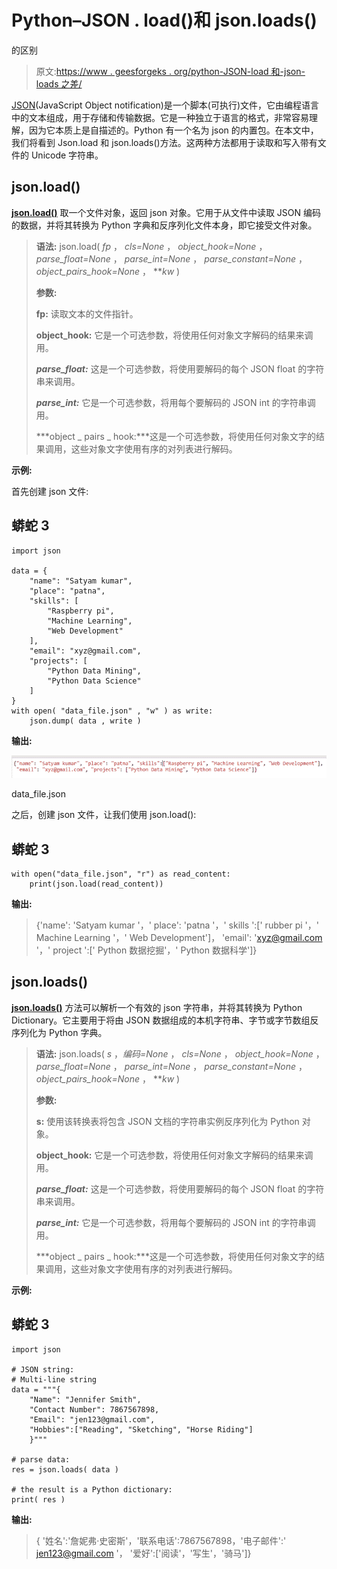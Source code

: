 # Python–JSON . load()和 json.loads()

的区别

> 原文:[https://www . geesforgeks . org/python-JSON-load 和-json-loads 之差/](https://www.geeksforgeeks.org/python-difference-between-json-load-and-json-loads/)

[JSON](https://www.geeksforgeeks.org/javascript-json/)(JavaScript Object notification)是一个脚本(可执行)文件，它由编程语言中的文本组成，用于存储和传输数据。它是一种独立于语言的格式，非常容易理解，因为它本质上是自描述的。Python 有一个名为 json 的内置包。在本文中，我们将看到 Json.load 和 json.loads()方法。这两种方法都用于读取和写入带有文件的 Unicode 字符串。

## json.load()

[**json.load()**](https://www.geeksforgeeks.org/json-load-in-python/) 取一个文件对象，返回 json 对象。它用于从文件中读取 JSON 编码的数据，并将其转换为 Python 字典和反序列化文件本身，即它接受文件对象。

> **语法:** json.load( *fp* ， *cls=None* ， *object_hook=None* ， *parse_float=None* ， *parse_int=None* ， *parse_constant=None* ， *object_pairs_hook=None* ， ***kw* )
> 
> **参数:**
> 
> **fp:** 读取文本的文件指针。
> 
> **object_hook:** 它是一个可选参数，将使用任何对象文字解码的结果来调用。
> 
> ***parse_float:*** 这是一个可选参数，将使用要解码的每个 JSON float 的字符串来调用。
> 
> ***parse_int:*** 它是一个可选参数，将用每个要解码的 JSON int 的字符串调用。
> 
> ***object _ pairs _ hook:***这是一个可选参数，将使用任何对象文字的结果调用，这些对象文字使用有序的对列表进行解码。

**示例:**

首先创建 json 文件:

## 蟒蛇 3

```
import json

data = {
    "name": "Satyam kumar",
    "place": "patna",
    "skills": [
        "Raspberry pi",
        "Machine Learning",
        "Web Development"
    ],
    "email": "xyz@gmail.com",
    "projects": [
        "Python Data Mining",
        "Python Data Science"
    ]
}
with open( "data_file.json" , "w" ) as write:
    json.dump( data , write )
```

**输出:**

![](img/e5c1837e68b09d0a24b0fa60b607d333.png)

data_file.json

之后，创建 json 文件，让我们使用 json.load():

## 蟒蛇 3

```
with open("data_file.json", "r") as read_content:
    print(json.load(read_content))
```

**输出:**

> {'name': 'Satyam kumar '，' place': 'patna '，' skills ':[' rubber pi '，' Machine Learning '，' Web Development']，
> 'email': 'xyz@gmail.com '，' project ':[' Python 数据挖掘'，' Python 数据科学']}

## json.loads()

[**json.loads()**](https://www.geeksforgeeks.org/json-loads-in-python/) 方法可以解析一个有效的 json 字符串，并将其转换为 Python Dictionary。它主要用于将由 JSON 数据组成的本机字符串、字节或字节数组反序列化为 Python 字典。

> **语法:** json.loads( *s* ，*编码=None* ， *cls=None* ， *object_hook=None* ， *parse_float=None* ， *parse_int=None* ， *parse_constant=None* ， *object_pairs_hook=None* ， ***kw* )
> 
> **参数:**
> 
> **s:** 使用该转换表将包含 JSON 文档的字符串实例反序列化为 Python 对象。
> 
> **object_hook:** 它是一个可选参数，将使用任何对象文字解码的结果来调用。
> 
> ***parse_float:*** 这是一个可选参数，将使用要解码的每个 JSON float 的字符串来调用。
> 
> ***parse_int:*** 它是一个可选参数，将用每个要解码的 JSON int 的字符串调用。
> 
> ***object _ pairs _ hook:***这是一个可选参数，将使用任何对象文字的结果调用，这些对象文字使用有序的对列表进行解码。

**示例:**

## 蟒蛇 3

```
import json 

# JSON string: 
# Multi-line string 
data = """{ 
    "Name": "Jennifer Smith", 
    "Contact Number": 7867567898, 
    "Email": "jen123@gmail.com", 
    "Hobbies":["Reading", "Sketching", "Horse Riding"] 
    }"""

# parse data: 
res = json.loads( data ) 

# the result is a Python dictionary: 
print( res )
```

**输出:**

> { '姓名':'詹妮弗·史密斯'，'联系电话':7867567898，'电子邮件':' jen123@gmail.com '，
> '爱好':['阅读'，'写生'，'骑马']}
